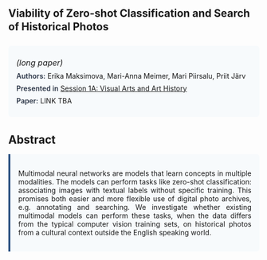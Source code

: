 
<style>    
    h2 {
        margin-top: 0;
        margin-bottom: 1.5rem;
        line-height: 1.3;
    }
    
    h3 {
        margin-top: 2rem;
        margin-bottom: 1rem;
        font-size: 1.4rem;
        font-weight:bold;
    }
    
    .metadata {
        background-color: #f7fafc;
        padding: 1rem;
        border-radius: 6px;
        margin-bottom: 2rem;
    }
    
    .metadata p {
        margin: 0.5rem 0;
    }
    
    .abstract {
        text-align: justify;
        padding: 1rem;
        background-color: #f7fafc;
        border-left: 4px solid #2c5282;
        border-radius: 0 6px 6px 0;
    }
    
    strong {
        color: #2d3748;
        font-weight: 600;
    }
</style>
<main role="main">
<h2>Viability of Zero-shot Classification and Search of Historical Photos</h2>

<section class="metadata">
<p style='font-size:1rem'><i>(long paper)</i></p>
<p><strong>Authors:</strong> Erika Maksimova, Mari-Anna Meimer, Mari Piirsalu, Priit Järv</p>
<p><strong>Presented in</strong> <a href="/programme/#session1A">Session 1A: Visual Arts and Art History</a></p>
<p><strong>Paper:</strong> LINK TBA</p>
</section>

<section>
<h3>Abstract</h3>
<div class="abstract">
<p>Multimodal neural networks are models that learn concepts in multiple modalities. The models can perform tasks like zero-shot classification: associating images with textual labels without specific training. This promises both easier and more flexible use of digital photo archives, e.g. annotating and searching. We investigate whether existing multimodal models can perform these tasks, when the data differs from the typical computer vision training sets, on historical photos from a cultural context outside the English speaking world.</p>
</div>
</section>
</main>